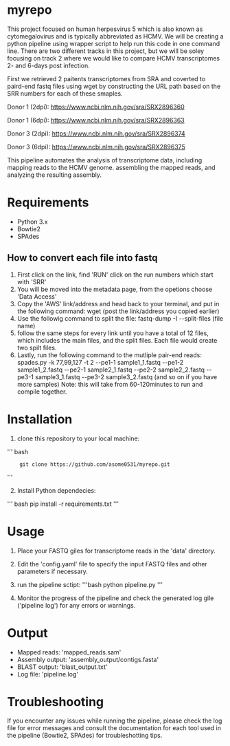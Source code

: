 # myrepo

This project focused on human herpesvirus 5 which is also known as cytomegalovirus and is typically abbreviated as HCMV. We will be creating a python pipeline using wrapper script to help run this code in one command line. There are two different tracks in this project, but we will be soley focusing on track 2 where we would like to compare HCMV transcriptomes 2- and 6-days post infection. 

First we retrieved 2 paitents transcriptomes from SRA and coverted to paird-end fastq files using wget by constructing the URL path based on the SRR numbers for each of these smaples. 

Donor 1 (2dpi): https://www.ncbi.nlm.nih.gov/sra/SRX2896360

Donor 1 (6dpi): https://www.ncbi.nlm.nih.gov/sra/SRX2896363

Donor 3 (2dpi): https://www.ncbi.nlm.nih.gov/sra/SRX2896374

Donor 3 (6dpi): https://www.ncbi.nlm.nih.gov/sra/SRX2896375


This pipeline automates the analysis of transcriptome data, including mapping reads to the HCMV genome. assembling the mapped reads, and analyzing the resulting assembly. 

# Requirements
- Python 3.x
- Bowtie2
- SPAdes

## How to convert each file into fastq
1. First click on the link, find 'RUN' click on the run numbers which start with 'SRR'
2. You will be moved into the metadata page, from the opetions choose 'Data Access'
3. Copy the 'AWS' link/address and head back to your terminal, and put in the following command: 
        wget (post the link/address you copied earlier)
4. Use the followig command to split the file: 
        fastq-dump -I --split-files (file name)
5. follow the same steps for every link until you have a total of 12 files, which includes the main files, and the split files. Each file would create two spilt files. 
6. Lastly, run the following command to the mutliple pair-end reads:
        spades.py -k 77,99,127 -t 2 --pe1-1 sample1_1.fastq --pe1-2 sample1_2.fastq --pe2-1 sample2_1.fastq --pe2-2 sample2_2.fastq --pe3-1 sample3_1.fastq --pe3-2 sample3_2.fastq (and so on if you have more samples)
Note: this will take from 60-120minutes to run and compile together. 

# Installation 

1. clone this repository to your local machine: 

 ''' bash 

        git clone https://github.com/asome0531/myrepo.git
 '''

2. Install Python dependecies: 

 ''' bash 
        pip install -r requirements.txt
 '''

# Usage

1. Place your FASTQ giles for transcriptome reads in the 'data' directory.
2. Edit the 'config.yaml' file to specify the input FASTQ files and other parameters if necessary. 
3. run the pipeline sctipt: 
 '''bash
        python pipeline.py
 '''

4. Monitor the progress of the pipeline and check the generated log gile ('pipeline log') for any errors or warnings.

# Output 

- Mapped reads: 'mapped_reads.sam'
- Assembly output: 'assembly_output/contigs.fasta'
- BLAST output: 'blast_output.txt'
- Log file: 'pipeline.log'

# Troubleshooting

If you encounter any issues while running the pipeline, please check the log file for error messages and consult the documentation for each tool used in the pipeline (Bowtie2, SPAdes) for troubleshotting tips. 


